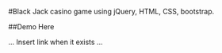#Black Jack casino game using jQuery, HTML, CSS, bootstrap.



##Demo Here

... Insert link when it exists ...
